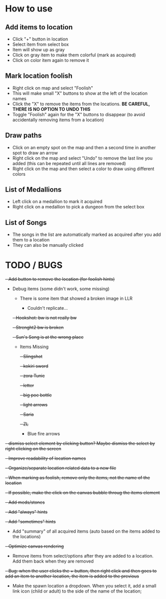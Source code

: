 # How to use
## Add items to location
- Click "+" button in location
- Select item from select box
- Item will show up as gray
- Click on gray item to make them colorful (mark as acquired)
- Click on color item again to remove it
## Mark location foolish
- Right click on map and select "Foolish"
- This will make small "X" buttons to show at the left of the location names
- Click the "X" to remove the items from the locations. **BE CAREFUL, THERE IS NO OPTION TO UNDO THIS**
- Toggle "Foolish" again for the "X" buttons to disappear (to avoid accidentally removing items from a location)
## Draw paths
- Click on an empty spot on the map and then a second time in another spot to draw an arrow
- Right click on the map and select "Undo" to remove the last line you added (this can be repeated until all lines are removed)
- Right click on the map and then select a color to draw using different colors
## List of Medallions
- Left click on a medallion to mark it acquired
- Right click on a medallion to pick a dungeon from the select box
## List of Songs
- The songs in the list are automatically marked as acquired after you add them to a location
- They can also be manually clicked

# TODO / BUGS
~~- Add button to remove the location (for foolish hints)~~
- Debug items (some didn't work, some missing)
    - There is some item that showed a broken image in LLR
        
        - Couldn't replicate...
    
    ~~- Hookshot: bw is not really bw~~

    ~~- Strenght2 bw is broken~~

    ~~- Sun's Song is at the wrong place~~
  
    - Items Missing
  
        ~~- Slingshot~~
      
        ~~- kokiri sword~~
      
        ~~- zora Tunic~~
      
        ~~- letter~~
      
        ~~- big poe bottle~~
      
        ~~- light arrows~~
      
        ~~- Saria~~
      
        ~~- ZL~~

        - Blue fire arrows
      
~~- dismiss select element by clicking button? Maybe dismiss the select by right clicking on the screen~~

~~- Improve readability of location names~~

~~- Organize/separate location related data to a new file~~

~~- When marking as foolish, remove only the items, not the name of the location~~

~~- If possible, make the click on the canvas bubble throug the items element~~

~~- Add meds/stones~~

~~- Add "always" hints~~

~~- Add "sometimes" hints~~

- Add "summary" of all acquired items (auto based on the items added to the locations)

~~- Optimize canvas rendering~~

- Remove items from select/options after they are added to a location. Add them back when they are removed

~~- Bug: when the user clicks the + button, then right click and then goes to add an item to another location, the item is added to the previous~~

- Make the spawn location a dropdown. When you select it, add a small link icon (child or adult) to the side of the name of the location;

